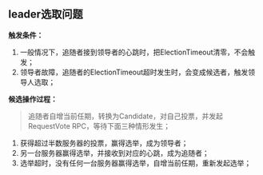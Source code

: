 ## leader选取问题

**触发条件：**

1. 一般情况下，追随者接到领导者的心跳时，把ElectionTimeout清零，不会触发；
2. 领导者故障，追随者的ElectionTimeout超时发生时，会变成候选者，触发领导人选取；



**候选操作过程：**

> 追随者自增当前任期，转换为Candidate，对自己投票，并发起RequestVote RPC，等待下面三种情形发生；

1. 获得超过半数服务器的投票，赢得选举，成为领导者；
2. 另一台服务器赢得选举，并接收到对应的心跳，成为追随者；
3. 选举超时，没有任何一台服务器赢得选举，自增当前任期，重新发起选举；







